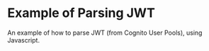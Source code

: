 # Example of Parsing JWT

An example of how to parse JWT (from Cognito User Pools), using Javascript.
